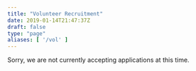 ```yaml
---
title: "Volunteer Recruitment"
date: 2019-01-14T21:47:37Z
draft: false
type: "page"
aliases: [ '/vol' ]
---
```


Sorry, we are not currently accepting applications at this time.

<div style="display:none;">We are looking for people who are active and engaged in our IRC communities and are interested in contributing to the network on a broader scale. Volunteers will work with the Snoonet community staff to help grow Snoonet and help serve our communities better.

If you have ideas about how we can accomplish these goals and have some spare time to volunteer, we would love to hear from you. Community volunteers will assist with a variety of things, including sharing your opinions on staff projects, helping with future events & contests, and helping us bring new communities to Snoonet.


Specifically, community volunteers will work with subreddit communities and provide advice to staff. Volunteers will help expand the subreddit communities on Snoonet and focus on helping them get set up and providing them with general support and assistance. Community volunteers will consult with communities, specifically with an eye to understanding their needs and advising staff on tools and policies that should be developed to assist with community moderation and growth.


We are primarily looking for people with ideas, energy, and a willingness to contribute to the community. Community volunteers will not be network operators, and as such, extensive familiarity with IRC commands, prior experience, and a specific time commitment are not required. We are looking for people with knowledge of basic IRC commands, including how to set up channels and assist others in that respect. If joining Snoonet staff is something that interests you, this would be a great way to get to know us, gain experience working with our communities, and be considered for future staffing needs.


If you are interested in applying, please visit the [Volunteer Application](/volunteer-recruitment) and send an application to {{< email "apply" >}}.</div>

